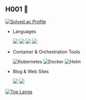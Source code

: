 ## H001 👋

[![Solved.ac Profile](https://mazassumnida.wtf/api/v2/generate_badge?boj=hwan001)](https://solved.ac/hwan001/)

- Languages

  <p>
   <img src="https://img.shields.io/badge/c-%23A8B9CC.svg?style=for-the-badge&logo=c&logoColor=white"/>
   <img src="https://img.shields.io/badge/c++-%2300599C.svg?style=for-the-badge&logo=c%2B%2B&logoColor=white"/>
   <img src="https://img.shields.io/badge/go-%2300ADD8.svg?style=for-the-badge&logo=go&logoColor=white"/>
   <img src="https://img.shields.io/badge/python-%233776AB.svg?style=for-the-badge&logo=python&logoColor=white"/>
  </p>
  
- Container & Orchestration Tools

  ![Kubernetes](https://img.shields.io/badge/k8s-%23326CE5.svg?style=for-the-badge&logo=kubernetes&logoColor=white)
  ![Docker](https://img.shields.io/badge/docker-%232496ED.svg?style=for-the-badge&logo=docker&logoColor=white)
  ![Helm](https://img.shields.io/badge/helm-%230F1689.svg?style=for-the-badge&logo=helm&logoColor=white)

<!--
- Cloud

  ![AWS](https://img.shields.io/badge/AWS-%23232F3E.svg?style=for-the-badge&logo=amazonwebservices&logoColor=white)
  ![EKS](https://img.shields.io/badge/EKS-%23FF9900.svg?style=for-the-badge&logo=amazoneks&logoColor=white)
  ![ECS](https://img.shields.io/badge/ECS-%23FF9900.svg?style=for-the-badge&logo=amazonecs&logoColor=white)

- VPN

  ![tailscale](https://img.shields.io/badge/tailscale-%23242424.svg?style=for-the-badge&logo=tailscale&logoColor=white)
  ![wireguard](https://img.shields.io/badge/wireguard-%2388171A.svg?style=for-the-badge&logo=wireguard&logoColor=white)
-->
<!-- 아이콘 : https://simpleicons.org -->
<!-- 참고 : [https://simpleicons.org/](https://velog.io/@serajang99/GitHub-Overview-%EA%BE%B8%EB%AF%B8%EA%B8%B0) -->

- Blog & Web Sites
  <p>
    <a href="https://hwan001.co.kr" target="_blank"><img src="https://img.shields.io/badge/Tistory-%23000000.svg?style=for-the-badge&logo=tistory&logoColor=white"/></a>
    <a href="https://pve.666lab.org" target="_blank"><img src="https://img.shields.io/badge/proxmox-%23E57000.svg?style=for-the-badge&logo=proxmox&logoColor=white"/></a>
  </p>

[![Top Langs](https://github-readme-stats.vercel.app/api/top-langs/?username=hwan001)](https://github.com/anuraghazra/github-readme-stats)
<!-- [![h001's GitHub stats](https://github-readme-stats.vercel.app/api?username=hwan001)](https://github.com/anuraghazra/github-readme-stats) --> 



<!--
**hwan001/hwan001** is a ✨ _special_ ✨ repository because its `README.md` (this file) appears on your GitHub profile.

Here are some ideas to get you started:

- 🔭 I’m currently working on ...
- 🌱 I’m currently learning ...
- 👯 I’m looking to collaborate on ...
- 🤔 I’m looking for help with ...
- 💬 Ask me about ...
- 📫 How to reach me: ...
- 😄 Pronouns: ...
- ⚡ Fun fact: ...
-->
